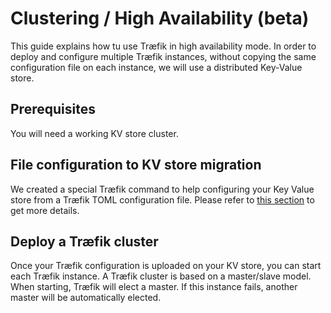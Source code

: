 # Clustering / High Availability (beta)

This guide explains how tu use Træfik in high availability mode.
In order to deploy and configure multiple Træfik instances, without copying the same configuration file on each instance, we will use a distributed Key-Value store.

## Prerequisites

You will need a working KV store cluster.

## File configuration to KV store migration

We created a special Træfik command to help configuring your Key Value store from a Træfik TOML configuration file.
Please refer to [this section](/user-guide/kv-config/#store-configuration-in-key-value-store) to get more details.

## Deploy a Træfik cluster

Once your Træfik configuration is uploaded on your KV store, you can start each Træfik instance.
A Træfik cluster is based on a master/slave model.
When starting, Træfik will elect a master. If this instance fails, another master will be automatically elected.
 